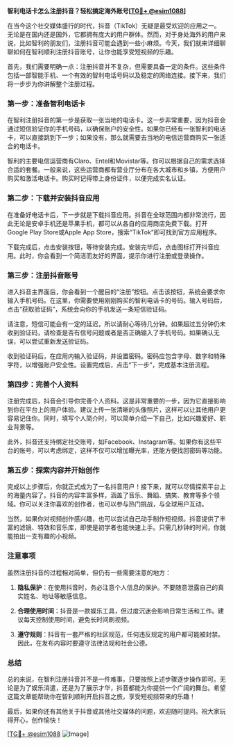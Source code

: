 **智利电话卡怎么注册抖音？轻松搞定海外账号[[TG💪+ @esim1088](https://t.me/s/esim1088)]**

在当今这个社交媒体盛行的时代，抖音（TikTok）无疑是最受欢迎的应用之一。无论是在国内还是国外，它都拥有庞大的用户群体。然而，对于身处海外的用户来说，比如智利的朋友们，注册抖音可能会遇到一些小麻烦。今天，我们就来详细聊聊如何在智利顺利注册抖音账号，让你也能享受短视频的乐趣。

首先，我们需要明确一点：注册抖音并不复杂，但需要具备一定的条件。这些条件包括一部智能手机、一个有效的智利电话号码以及稳定的网络连接。接下来，我们将一步步为你讲解整个注册过程。

### 第一步：准备智利电话卡

在智利注册抖音的第一步是获取一张当地的电话卡。这一步非常重要，因为抖音会通过短信验证你的手机号码，以确保账户的安全性。如果你已经有一张智利的电话卡，可以直接跳到下一步；如果没有，那么就需要去当地的电信运营商购买一张适合的电话卡。

智利的主要电信运营商有Claro、Entel和Movistar等。你可以根据自己的需求选择合适的套餐。一般来说，这些运营商都有营业厅分布在各大城市和乡镇，方便用户购买和激活电话卡。购买时记得带上身份证件，以便完成实名认证。

### 第二步：下载并安装抖音应用

在准备好电话卡后，下一步就是下载抖音应用。抖音在全球范围内都非常流行，因此无论是安卓手机还是苹果手机，都可以从各自的应用商店免费下载。打开Google Play Store或Apple App Store，搜索“TikTok”即可找到官方应用程序。

下载完成后，点击安装按钮，等待安装完成。安装完毕后，点击图标打开抖音应用。此时，你会看到一个简洁而友好的界面，提示你进行注册或登录操作。

### 第三步：注册抖音账号

进入抖音主界面后，你会看到一个醒目的“注册”按钮。点击该按钮，系统会要求你输入手机号码。在这里，你需要使用刚刚购买的智利电话卡的号码。输入号码后，点击“获取验证码”，系统会向你的手机发送一条短信验证码。

请注意，短信可能会有一定的延迟，所以请耐心等待几分钟。如果超过五分钟仍未收到验证码，请检查是否有信号问题或者是否正确输入了手机号码。如果确认无误，可以尝试重新发送验证码。

收到验证码后，在应用内输入验证码，并设置密码。密码应包含字母、数字和特殊字符，以增强账户安全性。设置完成后，点击“下一步”，完成基本注册流程。

### 第四步：完善个人资料

注册完成后，抖音会引导你完善个人资料。这是非常重要的一步，因为它直接影响到你在平台上的用户体验。建议上传一张清晰的头像照片，这样可以让其他用户更容易记住你。同时，填写个人简介时，可以简单介绍一下自己，比如兴趣爱好、职业背景等。

此外，抖音还支持绑定社交账号，如Facebook、Instagram等。如果你有这些平台的账号，可以考虑绑定，这样不仅可以增加曝光率，还能方便找回密码等功能。

### 第五步：探索内容并开始创作

完成以上步骤后，你就正式成为了一名抖音用户！接下来，就可以尽情探索平台上的海量内容了。抖音的内容丰富多样，涵盖了音乐、舞蹈、搞笑、教育等多个领域。你可以关注你喜欢的创作者，也可以参与热门挑战，与全球用户互动。

当然，如果你对视频创作感兴趣，也可以尝试自己动手制作短视频。抖音提供了丰富的滤镜、特效和音乐库，即使是初学者也能快速上手。只需几秒钟的时间，你就能拍出一支有趣的小视频。

### 注意事项

虽然注册抖音的过程相对简单，但仍有一些需要注意的地方：

1. **隐私保护**：在使用抖音时，务必注意个人信息的保护。不要随意泄露自己的真实姓名、地址等敏感信息。
   
2. **合理使用时间**：抖音是一款娱乐工具，但过度沉迷会影响日常生活和工作。建议每天控制使用时间，避免长时间刷视频。

3. **遵守规则**：抖音有一套严格的社区规范，任何违反规定的用户都可能被封禁。因此，在发布内容时要遵守法律法规和社会公德。

### 总结

总的来说，在智利注册抖音并不是一件难事，只要按照上述步骤逐步操作即可。无论是为了娱乐消遣，还是为了展示才华，抖音都能为你提供一个广阔的舞台。希望这篇文章能帮助你在智利顺利开启抖音之旅，享受短视频带来的乐趣！

最后，如果你还有其他关于抖音或其他社交媒体的问题，欢迎随时提问。祝大家玩得开心，创作愉快！

[[TG💪+ @esim1088](https://t.me/s/esim1088) ![Image](https://i.postimg.cc/4NQfJmqS/Snipaste-2025-05-13-00-14-12.png)]